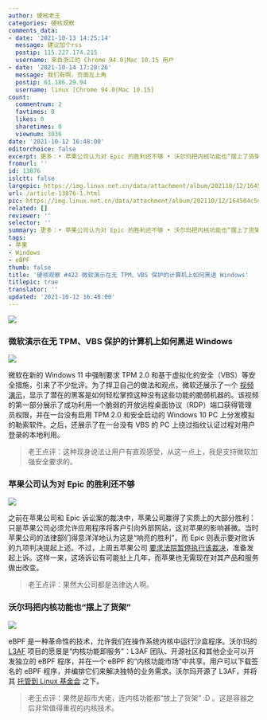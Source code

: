 ```yaml
---
author: 硬核老王
categories: 硬核观察
comments_data:
- date: '2021-10-13 14:25:14'
  message: 建议加个rss
  postip: 115.227.174.215
  username: 来自浙江的 Chrome 94.0|Mac 10.15 用户
- date: '2021-10-14 17:28:26'
  message: 我们有啊，页面左上角
  postip: 61.186.29.94
  username: linux [Chrome 94.0|Mac 10.15]
count:
  commentnum: 2
  favtimes: 0
  likes: 0
  sharetimes: 0
  viewnum: 3036
date: '2021-10-12 16:48:00'
editorchoice: false
excerpt: 更多：• 苹果公司认为对 Epic 的胜利还不够 • 沃尔玛把内核功能也“摆上了货架”
fromurl: ''
id: 13876
islctt: false
largepic: https://img.linux.net.cn/data/attachment/album/202110/12/164504c5qgukgg8zagz299.jpg
url: /article-13876-1.html
pic: https://img.linux.net.cn/data/attachment/album/202110/12/164504c5qgukgg8zagz299.jpg.thumb.jpg
related: []
reviewer: ''
selector: ''
summary: 更多：• 苹果公司认为对 Epic 的胜利还不够 • 沃尔玛把内核功能也“摆上了货架”
tags:
- 苹果
- Windows
- eBPF
thumb: false
title: '硬核观察 #422 微软演示在无 TPM、VBS 保护的计算机上如何黑进 Windows'
titlepic: true
translator: ''
updated: '2021-10-12 16:48:00'
---
```


![](https://img.linux.net.cn/data/attachment/album/202110/12/164504c5qgukgg8zagz299.jpg)


### 微软演示在无 TPM、VBS 保护的计算机上如何黑进 Windows


![](https://img.linux.net.cn/data/attachment/album/202110/12/164515cd35qc30rio0832i.jpg)


微软在新的 Windows 11 中强制要求 TPM 2.0 和基于虚拟化的安全（VBS）等安全措施，引来了不少批评。为了捍卫自己的做法和观点，微软还展示了一个 [视频演示](https://www.youtube.com/watch?v=tg9QUrnVFho)，显示了潜在的黑客是如何轻松掌控这种没有这些功能的脆弱机器的。该视频的第一部分展示了成功利用一个脆弱的开放远程桌面协议（RDP）端口获得管理员权限，并在一台没有启用 TPM 2.0 和安全启动的 Windows 10 PC 上分发模拟的勒索软件。之后，还展示了在一台没有 VBS 的 PC 上绕过指纹认证过程对用户登录的本地利用。







> 
> 老王点评：这种现身说法让用户有直观感受，从这一点上，我是支持微软加强安全要求的。
> 
> 
> 


### 苹果公司认为对 Epic 的胜利还不够


![](https://img.linux.net.cn/data/attachment/album/202110/12/164603m52ejp5jpjfp55b5.jpg)


之前在苹果公司和 Epic 诉讼案的裁决中，苹果公司赢得了实质上的大部分胜利：只是苹果公司必须允许应用程序将客户引向外部网站，这对苹果的影响甚微。当时苹果公司的法律部们得意洋洋地认为这是“响亮的胜利”，而 Epic 则表示要对败诉的九项判决提起上述。不过，上周五苹果公司 [要求法院暂停执行该裁决](https://www.cnbc.com/2021/10/11/why-apple-appealed-app-store-ruling-in-epic-games-legal-case.html)，准备发起上诉。这样一来，这场诉讼有可能扯上几年，而苹果也无需现在对其产品和服务做出改变。



> 
> 老王点评：果然大公司都是法律达人啊。
> 
> 
> 


### 沃尔玛把内核功能也“摆上了货架”


![](https://img.linux.net.cn/data/attachment/album/202110/12/164642eoy4dgnbt5u8yg8z.jpg)


eBPF 是一种革命性的技术，允许我们在操作系统内核中运行沙盒程序。沃尔玛的 [L3AF](http://l3af.io/) 项目的愿景是“内核功能即服务”：L3AF 团队、开源社区和其他企业可以开发独立的 eBPF 程序，并在一个 eBPF 的“内核功能市场”中共享。用户可以下载签名的 eBPF 程序，并编排它们来解决独特的业务需求。沃尔玛开源了 L3AF，并将其 [托管到 Linux 基金会](https://www.linuxfoundation.org/press-release/walmart-moves-production-grade-networking-project-l3af-to-the-linux-foundation/) 之下。



> 
> 老王点评：果然是超市大佬，连内核功能都“放上了货架” :D 。这是容器之后非常值得重视的内核技术。
> 
> 
>